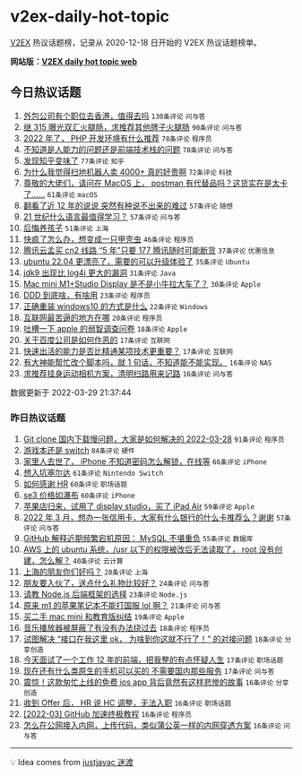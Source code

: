 # v2ex-daily-hot-topic

[V2EX](https://www.v2ex.com/) 热议话题榜，记录从 2020-12-18 日开始的 V2EX 热议话题榜单。

**网站版：[V2EX daily hot topic web](https://boojack.github.io/v2ex-daily-hot-topic-web/)**

## 今日热议话题

<!-- TODAY BEGIN -->

1. [外包公司有个职位去香港，值得去吗](https://www.v2ex.com/t/843541) `130条评论` `问与答`
1. [继 315 曝光双汇火腿肠，求推荐其他牌子火腿肠](https://www.v2ex.com/t/843531) `90条评论` `问与答`
1. [2022 年了， PHP 开发环境有什么推荐](https://www.v2ex.com/t/843525) `78条评论` `程序员`
1. [不知道是人能力的问题还是前端技术栈的问题](https://www.v2ex.com/t/843599) `78条评论` `问与答`
1. [发现知乎变味了](https://www.v2ex.com/t/843603) `77条评论` `知乎`
1. [为什么我觉得扫地机器人卖 4000+ 真的好贵啊](https://www.v2ex.com/t/843546) `72条评论` `科技`
1. [尊敬的大佬们，请问在 MacOS 上， postman 有代替品吗？这货实在是太卡了……](https://www.v2ex.com/t/843621) `61条评论` `macOS`
1. [翻看了近 12 年的说说 突然有种说不出来的难过](https://www.v2ex.com/t/843534) `57条评论` `随想`
1. [21 世纪什么语言最值得学习？](https://www.v2ex.com/t/843536) `57条评论` `问与答`
1. [后悔养孩子](https://www.v2ex.com/t/843699) `51条评论` `上海`
1. [快疯了怎么办，想变成一只甲壳虫](https://www.v2ex.com/t/843529) `46条评论` `程序员`
1. [腾讯云孟买 cn2 线路 “5 年”只要 177 腾讯随时可能断货](https://www.v2ex.com/t/843690) `37条评论` `优惠信息`
1. [ubuntu 22.04 更漂亮了，需要的可以升级体验了](https://www.v2ex.com/t/843663) `35条评论` `Ubuntu`
1. [jdk9 出现比 log4j 更大的漏洞](https://www.v2ex.com/t/843724) `31条评论` `Java`
1. [Mac mini M1+Studio Display 是不是小牛拉大车了？](https://www.v2ex.com/t/843720) `30条评论` `Apple`
1. [DDD 到底啥，有啥用](https://www.v2ex.com/t/843675) `23条评论` `程序员`
1. [正确重装 windows10 的方式是什么](https://www.v2ex.com/t/843591) `22条评论` `Windows`
1. [互联网最苦逼的地方在哪](https://www.v2ex.com/t/843644) `20条评论` `程序员`
1. [吐槽一下 apple 的弱智调查问卷](https://www.v2ex.com/t/843611) `18条评论` `Apple`
1. [关于百度公司是如何作恶的](https://www.v2ex.com/t/843710) `17条评论` `互联网`
1. [快速出活的能力是否比精通某项技术更重要？](https://www.v2ex.com/t/843552) `17条评论` `互联网`
1. [有大神能帮忙改个脚本吗，就 1 句话，不知道能不能实现。](https://www.v2ex.com/t/843560) `16条评论` `NAS`
1. [求推荐挂身运动相机方案，清明扫路用来记路](https://www.v2ex.com/t/843532) `16条评论` `问与答`

数据更新于 2022-03-29 21:37:44

<!-- TODAY END -->

### 昨日热议话题

<!-- YESTERDAY BEGIN -->

1. [Git clone 国内下载慢问题，大家是如何解决的 2022-03-28](https://www.v2ex.com/t/843313) `91条评论` `程序员`
1. [游戏本还是 switch](https://www.v2ex.com/t/843300) `84条评论` `硬件`
1. [家里人去世了， iPhone 不知道密码怎么解锁，在线等](https://www.v2ex.com/t/843462) `66条评论` `iPhone`
1. [想入坑塞尔达](https://www.v2ex.com/t/843317) `61条评论` `Nintendo Switch`
1. [如何感谢 HR](https://www.v2ex.com/t/843295) `60条评论` `职场话题`
1. [se3 价格如瀑布](https://www.v2ex.com/t/843297) `60条评论` `iPhone`
1. [苹果店归来，试用了 display studio，买了 iPad Air](https://www.v2ex.com/t/843382) `59条评论` `Apple`
1. [2022 年 3 月，想办一张信用卡，大家有什么银行的什么卡推荐么？谢谢](https://www.v2ex.com/t/843353) `57条评论` `问与答`
1. [GitHub 解释近期频繁宕机原因： MySQL 不堪重负](https://www.v2ex.com/t/843376) `55条评论` `数据库`
1. [AWS 上的 ubuntu 系统，/usr 以下的权限被改后无法读取了， root 没有创建，怎么解？](https://www.v2ex.com/t/843322) `40条评论` `云计算`
1. [上海的朋友你们好吗？](https://www.v2ex.com/t/843460) `28条评论` `上海`
1. [朋友要入伙了，送点什么礼物比较好？](https://www.v2ex.com/t/843404) `24条评论` `问与答`
1. [请教 Node.js 后端框架的选择](https://www.v2ex.com/t/843442) `23条评论` `Node.js`
1. [原来 m1 的苹果笔记本不能打国服 lol 啊？](https://www.v2ex.com/t/843303) `21条评论` `问与答`
1. [买二手 mac mini 和教育版纠结](https://www.v2ex.com/t/843345) `19条评论` `Apple`
1. [音乐播放器被屏蔽了有没有办法绕过去](https://www.v2ex.com/t/843425) `18条评论` `程序员`
1. [试图解决 “接口在我这里 ok， 为啥到你这就不行了！” 的对接问题](https://www.v2ex.com/t/843397) `18条评论` `分享创造`
1. [今天面试了一个工作 12 年的前端，把我整的有点怀疑人生](https://www.v2ex.com/t/843510) `17条评论` `职场话题`
1. [现在还有什么类原生的手机可以买的 不需要国内那些服务](https://www.v2ex.com/t/843445) `17条评论` `问与答`
1. [震惊！这款匆忙上线的免费 ios app 背后竟然有这样悲惨的故事](https://www.v2ex.com/t/843447) `16条评论` `分享创造`
1. [收到 Offer 后， HR 说 HC 调整，无法入职](https://www.v2ex.com/t/843424) `16条评论` `职场话题`
1. [[2022-03] GitHub 加速终极教程](https://www.v2ex.com/t/843383) `16条评论` `程序员`
1. [怎么在公网接入内网，上传代码，类似蒲公英一样的内网穿透方案](https://www.v2ex.com/t/843284) `16条评论` `问与答`

<!-- YESTERDAY END -->

---

💡 Idea comes from [justjavac 迷渡](https://github.com/justjavac/)
